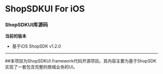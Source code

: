 # ShopSDKUI For iOS
### ShopSDKUI库源码
**当前的版本**

- 基于iOS ShopSDK v1.2.0


- - - - - - - - - - - -

##本项目为ShopSDKUI.framework代码开源项目。其内容主要为基于ShopSDK实现了一套包含完整的商城业务的UI。



